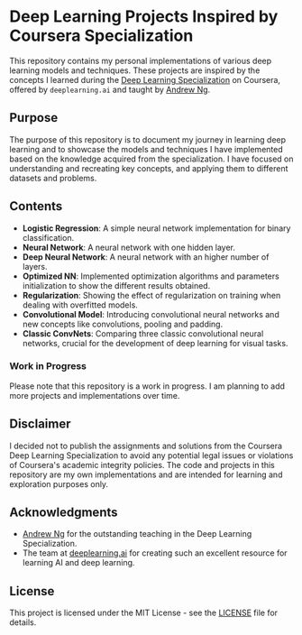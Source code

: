 # Deep Learning Projects Inspired by Coursera Specialization

This repository contains my personal implementations of various deep learning models and techniques. These projects are inspired by the concepts I learned during the [Deep Learning Specialization](https://www.coursera.org/specializations/deep-learning) on Coursera, offered by `deeplearning.ai` and taught by [Andrew Ng](http://www.andrewng.org/).

## Purpose

The purpose of this repository is to document my journey in learning deep learning and to showcase the models and techniques I have implemented based on the knowledge acquired from the specialization. I have focused on understanding and recreating key concepts, and applying them to different datasets and problems.

## Contents
- **Logistic Regression**: A simple neural network implementation for binary classification.
- **Neural Network**: A neural network with one hidden layer.
- **Deep Neural Network**: A neural network with an higher number of layers.
- **Optimized NN**: Implemented optimization algorithms and parameters initialization to show the different results obtained.
- **Regularization**: Showing the effect of regularization on training when dealing with overfitted models.
- **Convolutional Model**: Introducing convolutional neural networks and new concepts like convolutions, pooling and padding.
- **Classic ConvNets**: Comparing three classic convolutional neural networks, crucial for the development of deep learning for visual tasks.

### Work in Progress

Please note that this repository is a work in progress. I am planning to add more projects and implementations over time.

## Disclaimer

I decided not to publish the assignments and solutions from the Coursera Deep Learning Specialization to avoid any potential legal issues or violations of Coursera's academic integrity policies. The code and projects in this repository are my own implementations and are intended for learning and exploration purposes only.

## Acknowledgments

- [Andrew Ng](http://www.andrewng.org/) for the outstanding teaching in the Deep Learning Specialization.
- The team at [deeplearning.ai](https://www.deeplearning.ai/) for creating such an excellent resource for learning AI and deep learning.

## License

This project is licensed under the MIT License - see the [LICENSE](../LICENSE) file for details.
